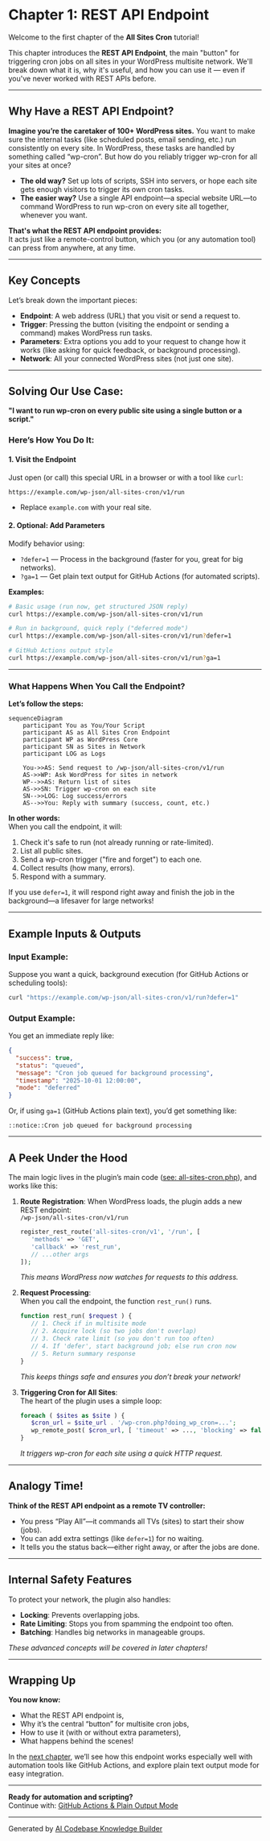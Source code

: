 # Chapter 1: REST API Endpoint

Welcome to the first chapter of the **All Sites Cron** tutorial!

This chapter introduces the **REST API Endpoint**, the main "button" for triggering cron jobs on all sites in your WordPress multisite network. We'll break down what it is, why it's useful, and how you can use it — even if you've never worked with REST APIs before.

---

## Why Have a REST API Endpoint?

**Imagine you’re the caretaker of 100+ WordPress sites.** You want to make sure the internal tasks (like scheduled posts, email sending, etc.) run consistently on every site. In WordPress, these tasks are handled by something called “wp-cron”. But how do you reliably trigger wp-cron for all your sites at once?

- **The old way?** Set up lots of scripts, SSH into servers, or hope each site gets enough visitors to trigger its own cron tasks.
- **The easier way?** Use a single API endpoint—a special website URL—to command WordPress to run wp-cron on every site all together, whenever you want.

**That's what the REST API endpoint provides:**  
It acts just like a remote-control button, which you (or any automation tool) can press from anywhere, at any time.

---

## Key Concepts

Let’s break down the important pieces:

- **Endpoint**: A web address (URL) that you visit or send a request to.
- **Trigger**: Pressing the button (visiting the endpoint or sending a command) makes WordPress run tasks.
- **Parameters**: Extra options you add to your request to change how it works (like asking for quick feedback, or background processing).
- **Network**: All your connected WordPress sites (not just one site).

---

## Solving Our Use Case:  
**"I want to run wp-cron on every public site using a single button or a script."**

### Here’s How You Do It:

#### 1. Visit the Endpoint

Just open (or call) this special URL in a browser or with a tool like `curl`:
```
https://example.com/wp-json/all-sites-cron/v1/run
```
- Replace `example.com` with your real site.

#### 2. Optional: Add Parameters   
Modify behavior using:
- `?defer=1` — Process in the background (faster for you, great for big networks).
- `?ga=1` — Get plain text output for GitHub Actions (for automated scripts).

**Examples:**

```bash
# Basic usage (run now, get structured JSON reply)
curl https://example.com/wp-json/all-sites-cron/v1/run

# Run in background, quick reply ("deferred mode")
curl https://example.com/wp-json/all-sites-cron/v1/run?defer=1

# GitHub Actions output style
curl https://example.com/wp-json/all-sites-cron/v1/run?ga=1
```

---

### What Happens When You Call the Endpoint?

**Let’s follow the steps:**

```mermaid
sequenceDiagram
    participant You as You/Your Script
    participant AS as All Sites Cron Endpoint
    participant WP as WordPress Core
    participant SN as Sites in Network
    participant LOG as Logs

    You->>AS: Send request to /wp-json/all-sites-cron/v1/run
    AS->>WP: Ask WordPress for sites in network
    WP-->>AS: Return list of sites
    AS->>SN: Trigger wp-cron on each site
    SN-->>LOG: Log success/errors
    AS-->>You: Reply with summary (success, count, etc.)
```

**In other words:**  
When you call the endpoint, it will:
1. Check it's safe to run (not already running or rate-limited).
2. List all public sites.
3. Send a wp-cron trigger ("fire and forget") to each one.
4. Collect results (how many, errors).
5. Respond with a summary.

If you use `defer=1`, it will respond right away and finish the job in the background—a lifesaver for large networks!

---

## Example Inputs & Outputs

### Input Example:

Suppose you want a quick, background execution (for GitHub Actions or scheduling tools):

```bash
curl "https://example.com/wp-json/all-sites-cron/v1/run?defer=1"
```

### Output Example:

You get an immediate reply like:

```json
{
  "success": true,
  "status": "queued",
  "message": "Cron job queued for background processing",
  "timestamp": "2025-10-01 12:00:00",
  "mode": "deferred"
}
```

Or, if using `ga=1` (GitHub Actions plain text), you’d get something like:

```
::notice::Cron job queued for background processing
```

---

## A Peek Under the Hood

The main logic lives in the plugin’s main code ([see: all-sites-cron.php](all-sites-cron.php)), and works like this:

1. **Route Registration**: When WordPress loads, the plugin adds a new REST endpoint:  
   `/wp-json/all-sites-cron/v1/run`

   ```php
   register_rest_route('all-sites-cron/v1', '/run', [
      'methods' => 'GET',
      'callback' => 'rest_run',
      // ...other args
   ]);
   ```
   *This means WordPress now watches for requests to this address.*

2. **Request Processing**:  
   When you call the endpoint, the function `rest_run()` runs.

   ```php
   function rest_run( $request ) {
      // 1. Check if in multisite mode
      // 2. Acquire lock (so two jobs don't overlap)
      // 3. Check rate limit (so you don't run too often)
      // 4. If 'defer', start background job; else run cron now
      // 5. Return summary response
   }
   ```
   *This keeps things safe and ensures you don’t break your network!*

3. **Triggering Cron for All Sites**:  
   The heart of the plugin uses a simple loop:

   ```php
   foreach ( $sites as $site ) {
      $cron_url = $site_url . '/wp-cron.php?doing_wp_cron=...';
      wp_remote_post( $cron_url, [ 'timeout' => ..., 'blocking' => false ] );
   }
   ```
   *It triggers wp-cron for each site using a quick HTTP request.*

---

## Analogy Time!

**Think of the REST API endpoint as a remote TV controller:**
- You press “Play All”—it commands all TVs (sites) to start their show (jobs).
- You can add extra settings (like `defer=1`) for no waiting.
- It tells you the status back—either right away, or after the jobs are done.

---

## Internal Safety Features

To protect your network, the plugin also handles:
- **Locking**: Prevents overlapping jobs.
- **Rate Limiting**: Stops you from spamming the endpoint too often.
- **Batching**: Handles big networks in manageable groups.

*These advanced concepts will be covered in later chapters!*

---

## Wrapping Up

**You now know:**  
- What the REST API endpoint is,
- Why it’s the central “button” for multisite cron jobs,
- How to use it (with or without extra parameters),
- What happens behind the scenes!

In the [next chapter](02_github_actions___plain_output_mode_.md), we’ll see how this endpoint works especially well with automation tools like GitHub Actions, and explore plain text output mode for easy integration.

---

**Ready for automation and scripting?**  
Continue with: [GitHub Actions & Plain Output Mode](02_github_actions___plain_output_mode_.md)

---

Generated by [AI Codebase Knowledge Builder](https://github.com/The-Pocket/Tutorial-Codebase-Knowledge)